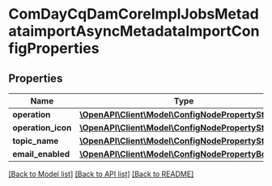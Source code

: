 # ComDayCqDamCoreImplJobsMetadataimportAsyncMetadataImportConfigProperties

## Properties
Name | Type | Description | Notes
------------ | ------------- | ------------- | -------------
**operation** | [**\OpenAPI\Client\Model\ConfigNodePropertyString**](ConfigNodePropertyString.md) |  | [optional] 
**operation_icon** | [**\OpenAPI\Client\Model\ConfigNodePropertyString**](ConfigNodePropertyString.md) |  | [optional] 
**topic_name** | [**\OpenAPI\Client\Model\ConfigNodePropertyString**](ConfigNodePropertyString.md) |  | [optional] 
**email_enabled** | [**\OpenAPI\Client\Model\ConfigNodePropertyBoolean**](ConfigNodePropertyBoolean.md) |  | [optional] 

[[Back to Model list]](../README.md#documentation-for-models) [[Back to API list]](../README.md#documentation-for-api-endpoints) [[Back to README]](../README.md)


